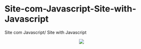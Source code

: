 # Site-com-Javascript-Site-with-Javascript
Site com Javascript/ Site with Javascript


<p align="center">
 <img with="500" src="https://github.com/Rafaeli9/Site-com-Javascript-Site-with-Javascript/blob/main/SITE.gif">
</p>
